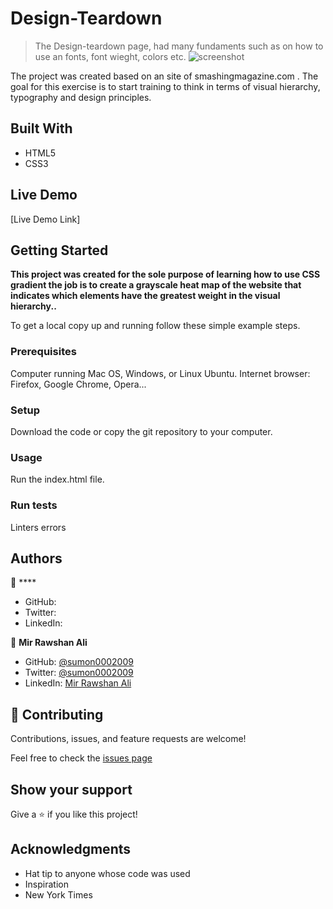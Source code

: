 # Design-Teardown

> The Design-teardown page, had many fundaments such as on how to use an fonts, font wieght, colors etc.
![screenshot](Screenshot.png)

The project was created based on an  site of smashingmagazine.com . The goal for this exercise is to start training  to think in terms of visual hierarchy, typography and design principles.
## Built With

- HTML5
- CSS3

## Live Demo

[Live Demo Link]


## Getting Started

**This project was created for the sole purpose of learning how to use CSS gradient  the job is to create a grayscale heat map of the website that indicates which elements have the greatest weight in the visual hierarchy..**


To get a local copy up and running follow these simple example steps.

### Prerequisites
Computer running Mac OS, Windows, or Linux Ubuntu.
Internet browser: Firefox, Google Chrome, Opera...

### Setup
Download the code or copy the git repository to your computer.

### Usage
Run the index.html file.

### Run tests
Linters errors



## Authors

👤 ****

- GitHub: 
- Twitter: 
- LinkedIn: 

👤 **Mir Rawshan Ali**

- GitHub: [@sumon0002009](https://github.com/sumon0002001)
- Twitter: [@sumon0002009](https://twitter.com/Sumon0002009)
- LinkedIn: [Mir Rawshan Ali](https://www.linkedin.com/in/mir-rawshan-ali-27b6a5198/)

## 🤝 Contributing

Contributions, issues, and feature requests are welcome!

Feel free to check the [issues page](https://github.com/Jarfsoft/Design-Teardown/issues)

## Show your support

Give a ⭐️ if you like this project!

## Acknowledgments

- Hat tip to anyone whose code was used
- Inspiration
- New York Times

